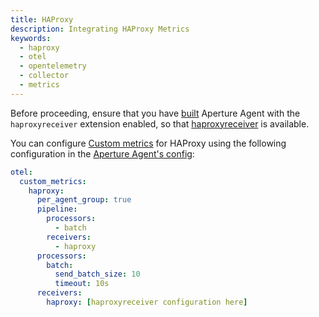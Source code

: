 ```yaml
---
title: HAProxy
description: Integrating HAProxy Metrics
keywords:
  - haproxy
  - otel
  - opentelemetry
  - collector
  - metrics
---
```


Before proceeding, ensure that you have [built][build] Aperture Agent with the
`haproxyreceiver` extension enabled, so that [haproxyreceiver][receiver] is
available.

You can configure [Custom metrics][custom-metrics] for HAProxy using the
following configuration in the [Aperture Agent's config][agent-config]:

```yaml
otel:
  custom_metrics:
    haproxy:
      per_agent_group: true
      pipeline:
        processors:
          - batch
        receivers:
          - haproxy
      processors:
        batch:
          send_batch_size: 10
          timeout: 10s
      receivers:
        haproxy: [haproxyreceiver configuration here]
```

[build]: /reference/aperturectl/build/agent/agent.md
[receiver]:
  https://github.com/open-telemetry/opentelemetry-collector-contrib/tree/main/receiver/haproxyreceiver
[custom-metrics]: /reference/configuration/agent.md#custom-metrics-config
[agent-config]: /reference/configuration/agent.md#agent-o-t-e-l-config
